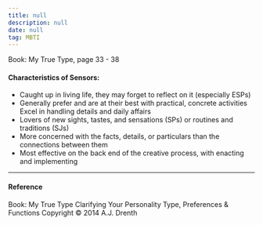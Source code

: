 ```yaml
---
title: null
description: null
date: null
tag: MBTI
---
```


Book: My True Type, page 33 - 38

#### Characteristics of Sensors:

- Caught up in living life, they may forget to reflect on it (especially ESPs)
- Generally prefer and are at their best with practical, concrete activities Excel in handling details and daily affairs
- Lovers of new sights, tastes, and sensations (SPs) or routines and traditions (SJs)
- More concerned with the facts, details, or particulars than the connections between them
- Most effective on the back end of the creative process, with enacting and implementing

---

#### Reference

Book: My True Type Clarifying Your Personality Type, Preferences & Functions Copyright © 2014 A.J. Drenth
